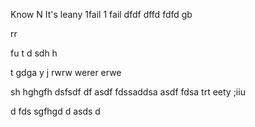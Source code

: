 Know
N
It's leany 
1fail 1
 fail
dfdf
dffd
fdfd
gb

rr

fu
t
d
sdh
h


t
gdga
y
j
rwrw
werer
erwe

sh
hghgfh
dsfsdf
df
asdf
fdssaddsa
asdf
fdsa
trt
eety
;iiu

d
fds
sgfhgd
d
asds
d



